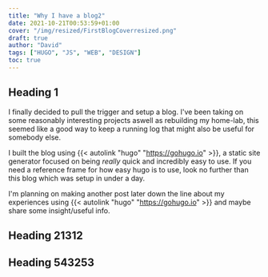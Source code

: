 ```yaml
---
title: "Why I have a blog2"
date: 2021-10-21T00:53:59+01:00
cover: "/img/resized/FirstBlogCoverresized.png"
draft: true
author: "David"
tags: ["HUGO", "JS", "WEB", "DESIGN"]
toc: true
---
```


## Heading 1 
I finally decided to pull the trigger and setup a blog. I've been taking on some reasonably interesting projects aswell as rebuilding my home-lab, this seemed like a good way to keep a running log that might also be useful for somebody else.

I built the blog using {{< autolink "hugo" "https://gohugo.io" >}}, a static site generator focused on being *really* quick and incredibly easy to use. If you need a reference frame for how easy hugo is to use, look no further than this blog which was setup in under a day.

I'm planning on making another post later down the line about my experiences using {{< autolink "hugo" "https://gohugo.io" >}} and maybe share some insight/useful info.

## Heading 21312

## Heading 543253